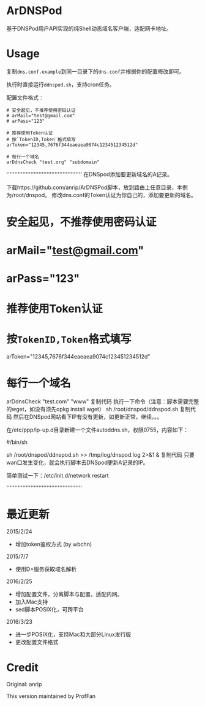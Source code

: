 # ArDNSPod

基于DNSPod用户API实现的纯Shell动态域名客户端，适配网卡地址。

# Usage

复制`dns.conf.example`到同一目录下的`dns.conf`并根据你的配置修改即可。

执行时直接运行`ddnspod.sh`，支持cron任务。

配置文件格式：
```
# 安全起见，不推荐使用密码认证
# arMail="test@gmail.com"
# arPass="123"

# 推荐使用Token认证
# 按`TokenID,Token`格式填写
arToken="12345,7676f344eaeaea9074c123451234512d"

# 每行一个域名
arDdnsCheck "test.org" "subdomain"
```
'''''''''''''''''''''''''''''''''''''''''''''''
在DNSpod添加要更新域名的A记录。

下载https://github.com/anrip/ArDNSPod脚本，放到路由上任意目录，本例为/root/dnspod。
修改dns.conf的Token认证为你自己的，添加要更新的域名。
# 安全起见，不推荐使用密码认证
# arMail="test@gmail.com"
# arPass="123"

# 推荐使用Token认证
# 按`TokenID,Token`格式填写
arToken="12345,7676f344eaeaea9074c123451234512d"

# 每行一个域名
arDdnsCheck "test.com" "www"
复制代码
执行一下命令（注意：脚本需要完整的wget，如没有须先opkg install wget）
sh /root/dnspod/ddnspod.sh
复制代码
然后在DNSpod网站看下IP有没有更新，如更新正常，继续。。。


在/etc/ppp/ip-up.d目录新建一个文件autoddns.sh，权限0755，内容如下：

#/bin/sh

sh /root/dnspod/ddnspod.sh >> /tmp/log/dnspod.log 2>&1 &
复制代码
只要wan口发生变化，就会执行脚本去DNSpod更新A记录的IP。

简单测试一下：/etc/init.d/network restart

'''''''''''''''''''''''''''''''''''''''''''''''


# 最近更新


2015/2/24
- 增加token鉴权方式 (by wbchn)

2015/7/7
- 使用D+服务获取域名解析

2016/2/25
- 增加配置文件，分离脚本与配置，适配内网。
- 加入Mac支持
- sed脚本POSIX化，可跨平台

2016/3/23
- 进一步POSIX化，支持Mac和大部分Linux发行版
- 更改配置文件格式

# Credit

Original: anrip

This version maintained by ProfFan

